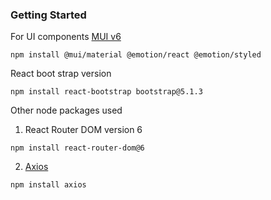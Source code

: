 ### Getting Started

For UI components [MUI v6](https://mui.com)

```
npm install @mui/material @emotion/react @emotion/styled
```

React boot strap version 

```
npm install react-bootstrap bootstrap@5.1.3

```


Other node packages used 

  1. React Router DOM version 6

```
npm install react-router-dom@6
```
  2. [Axios](https://axios-http.com/docs/intro)
```
npm install axios
```

